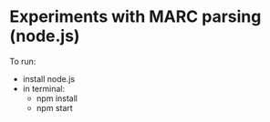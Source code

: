 # Experiments with MARC parsing (node.js)

To run:

- install node.js
- in terminal: 
	- npm install
	- npm start
